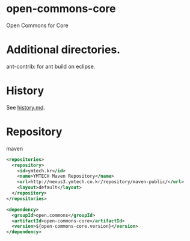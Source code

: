 # open-commons-core
Open Commons for Core

# Additional directories.
ant-contrib: for ant build on eclipse.


# History
See [history.md](./history.md).


# Repository
maven
``` xml
<repositories>
  <repository>
    <id>ymtech.kr</id>
    <name>YMTECH Maven Repository</name>
    <url>http://nexus3.ymtech.co.kr/repository/maven-public/</url>
    <layout>default</layout>
  </repository>
</repositories>

<dependency>
  <groupId>open.commons</groupId>
  <artifactId>open-commons-core</artifactId>
  <version>${open-commons-core.version}</version>
</dependency>
```
